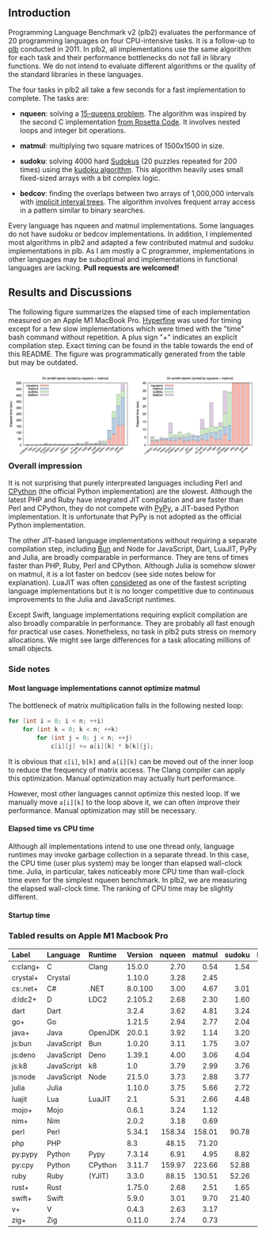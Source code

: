 ## Introduction

Programming Language Benchmark v2 (plb2) evaluates the performance of 20
programming languages on four CPU-intensive tasks. It is a follow-up to
[plb][plb] conducted in 2011. In plb2, all implementations use the same
algorithm for each task and their performance bottlenecks do not fall in
library functions. We do not intend to evaluate different algorithms or the
quality of the standard libraries in these languages.

The four tasks in plb2 all take a few seconds for a fast implementation to
complete. The tasks are:

* **nqueen**: solving a [15-queens problem][8queen]. The algorithm was inspired
  by the second C implementation [from Rosetta Code][8qrc]. It involves nested
  loops and integer bit operations.

* **matmul**: multiplying two square matrices of 1500x1500 in size.

* **sudoku**: solving 4000 hard [Sudokus][sudoku] (20 puzzles repeated for 200
  times) using the [kudoku algorithm][kudoku]. This algorithm heavily uses
  small fixed-sized arrays with a bit complex logic.

* **bedcov**: finding the overlaps between two arrays of 1,000,000 intervals
  with [implicit interval trees][iitree]. The algorithm involves frequent
  array access in a pattern similar to binary searches.

Every language has nqueen and matmul implementations. Some languages do not
have sudoku or bedcov implementations. In addition, I implemented most
algorithms in plb2 and adapted a few contributed matmul and sudoku
implementations in plb. As I am mostly a C programmer, implementations in other
languages may be suboptimal and implementations in functional languages are
lacking. **Pull requests are welcomed!**

## Results and Discussions

The following figure summarizes the elapsed time of each implementation
measured on an Apple M1 MacBook Pro. [Hyperfine][hyperfine] was used for timing
except for a few slow implementations which were timed with the "time" bash
command without repetition. A plus sign "+" indicates an explicit compilation
step. Exact timing can be found in the table towards the end of this README.
The figure was programmatically generated from the table but may be outdated.

<img align="left" src="analysis/rst-m1.png"/>

### Overall impression

It is not surprising that purely interpreated languages including Perl and
[CPython][cpy] (the official Python implementation) are the slowest. Although
the latest PHP and Ruby have integrated JIT compilation and are faster than
Perl and CPython, they do not compete with [PyPy][pypy], a JIT-based Python
implementation. It is unfortunate that PyPy is not adopted as the official
Python implementation.

The other JIT-based language implementations without requiring a separate
compilation step, including [Bun][bun] and Node for JavaScript, Dart, LuaJIT,
PyPy and Julia, are broadly comparable in performance. They are tens of times
faster than PHP, Ruby, Perl and CPython. Although Julia is somehow slower on
matmul, it is a lot faster on bedcov (see side notes below for explanation).
LuaJIT was often [considered][luablog] as one of the fastest scripting language
implementations but it is no longer competitive due to continuous improvements
to the Julia and JavaScript runtimes.

Except Swift, language implementations requiring explicit compilation are also
broadly comparable in performance. They are probably all fast enough for
practical use cases. Nonetheless, no task in plb2 puts stress on memory
allocations. We might see large differences for a task allocating millions of
small objects.

### Side notes

#### Most language implementations cannot optimize matmul

The bottleneck of matrix multiplication falls in the following nested loop:
```cpp
for (int i = 0; i < n; ++i)
    for (int k = 0; k < n; ++k)
        for (int j = 0; j < n; ++j)
            c[i][j] += a[i][k] * b[k][j];
```
It is obvious that `c[i]`, `b[k]` and `a[i][k]` can be moved out of the inner
loop to reduce the frequency of matrix access. The Clang compiler can apply
this optimization. Manual optimization may actually hurt performance.

However, most other languages cannot optimize this nested loop. If we manually
move `a[i][k]` to the loop above it, we can often improve their performance.
Manual optimization may still be necessary.

#### Elapsed time vs CPU time

Although all implementations intend to use one thread only, language runtimes
may invoke garbage collection in a separate thread. In this case, the CPU time
(user plus system) may be longer than elapsed wall-clock time. Julia, in
particular, takes noticeably more CPU time than wall-clock time even for the
simplest nqueen benchmark. In plb2, we are measuring the elapsed wall-clock
time. The ranking of CPU time may be slightly different.

#### Startup time

### Tabled results on Apple M1 Macbook Pro

|Label    |Language  |Runtime|Version| nqueen | matmul | sudoku | bedcov |
|:--------|:---------|:------|:------|-------:|-------:|-------:|-------:|
|c:clang+ |C         |Clang  |15.0.0 | 2.70   | 0.54   | 1.54   | 0.84   |
|crystal+ |Crystal   |       |1.10.0 | 3.28   | 2.45   |        | 0.87   |
|cs:.net+ |C#        |.NET   |8.0.100| 3.00   | 4.67   | 3.01   |        |
|d:ldc2+  |D         |LDC2   |2.105.2| 2.68   | 2.30   | 1.60   |        |
|dart     |Dart      |       |3.2.4  | 3.62   | 4.81   | 3.24   |        |
|go+      |Go        |       |1.21.5 | 2.94   | 2.77   | 2.04   |        |
|java+    |Java      |OpenJDK|20.0.1 | 3.92   | 1.14   | 3.20   |        |
|js:bun   |JavaScript|Bun    |1.0.20 | 3.11   | 1.75   | 3.07   | 6.33   |
|js:deno  |JavaScript|Deno   |1.39.1 | 4.00   | 3.06   | 4.04   | 6.50   |
|js:k8    |JavaScript|k8     |1.0    | 3.79   | 2.99   | 3.76   | 6.66   |
|js:node  |JavaScript|Node   |21.5.0 | 3.73   | 2.88   | 3.77   | 6.36   |
|julia    |Julia     |       |1.10.0 | 3.75   | 5.66   | 2.72   | 2.47   |
|luajit   |Lua       |LuaJIT |2.1    | 5.31   | 2.66   | 4.48   | 14.91  |
|mojo+    |Mojo      |       |0.6.1  | 3.24   | 1.12   |        |        |
|nim+     |Nim       |       |2.0.2  | 3.18   | 0.69   |        | 1.18   |
|perl     |Perl      |       |5.34.1 | 158.34 | 158.01 | 90.78  |        |
|php      |PHP       |       |8.3    | 48.15  | 71.20  |        |        |
|py:pypy  |Python    |Pypy   |7.3.14 | 6.91   | 4.95   | 8.82   | 14.21  |
|py:cpy   |Python    |CPython|3.11.7 | 159.97 | 223.66 | 52.88  | 55.15  |
|ruby     |Ruby      |(YJIT) |3.3.0  | 88.15  | 130.51 | 52.26  |        |
|rust+    |Rust      |       |1.75.0 | 2.68   | 2.51   | 1.65   |        |
|swift+   |Swift     |       |5.9.0  | 3.01   | 9.70   | 21.40  |        |
|v+       |V         |       |0.4.3  | 2.63   | 3.17   |        |        |
|zig+     |Zig       |       |0.11.0 | 2.74   | 0.73   |        |        |

[plb]: https://github.com/attractivechaos/plb
[8queen]: https://en.wikipedia.org/wiki/Eight_queens_puzzle
[8qrc]: https://rosettacode.org/wiki/N-queens_problem#C
[sudoku]: https://en.wikipedia.org/wiki/Sudoku
[kudoku]: https://attractivechaos.github.io/plb/kudoku.html
[iitree]: https://academic.oup.com/bioinformatics/article/37/9/1315/5910546
[hyperfine]: https://github.com/sharkdp/hyperfine
[cpy]: https://en.wikipedia.org/wiki/CPython
[pypy]: https://www.pypy.org
[bun]: https://bun.sh
[luablog]: https://attractivechaos.wordpress.com/2011/01/23/amazed-by-luajit/
